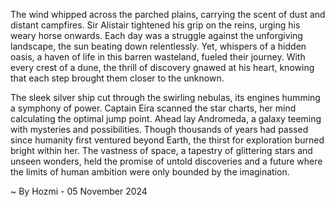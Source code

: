 
The wind whipped across the parched plains, carrying the scent of dust and distant campfires.  Sir Alistair tightened his grip on the reins, urging his weary horse onwards.  Each day was a struggle against the unforgiving landscape, the sun beating down relentlessly.  Yet, whispers of a hidden oasis, a haven of life in this barren wasteland, fueled their journey.  With every crest of a dune, the thrill of discovery gnawed at his heart, knowing that each step brought them closer to the unknown.

The sleek silver ship cut through the swirling nebulas, its engines humming a symphony of power.  Captain Eira scanned the star charts, her mind calculating the optimal jump point.  Ahead lay Andromeda, a galaxy teeming with mysteries and possibilities.  Though thousands of years had passed since humanity first ventured beyond Earth, the thirst for exploration burned bright within her.  The vastness of space, a tapestry of glittering stars and unseen wonders, held the promise of untold discoveries and a future where the limits of human ambition were only bounded by the imagination. 

~ By Hozmi - 05 November 2024
